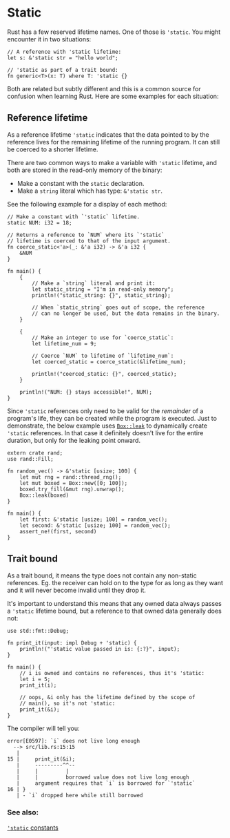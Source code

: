 # Static

Rust has a few reserved lifetime names. One of those is `'static`. You might
encounter it in two situations:

```rust, editable
// A reference with 'static lifetime:
let s: &'static str = "hello world";

// 'static as part of a trait bound:
fn generic<T>(x: T) where T: 'static {}
```

Both are related but subtly different and this is a common source for confusion
when learning Rust. Here are some examples for each situation:

## Reference lifetime

As a reference lifetime `'static` indicates that the data pointed to by the
reference lives for the remaining lifetime of the running program. It can still
be coerced to a shorter lifetime.

There are two common ways to make a variable with `'static` lifetime, and both
are stored in the read-only memory of the binary:

- Make a constant with the `static` declaration.
- Make a `string` literal which has type: `&'static str`.

See the following example for a display of each method:

```rust,editable
// Make a constant with `'static` lifetime.
static NUM: i32 = 18;

// Returns a reference to `NUM` where its `'static`
// lifetime is coerced to that of the input argument.
fn coerce_static<'a>(_: &'a i32) -> &'a i32 {
    &NUM
}

fn main() {
    {
        // Make a `string` literal and print it:
        let static_string = "I'm in read-only memory";
        println!("static_string: {}", static_string);

        // When `static_string` goes out of scope, the reference
        // can no longer be used, but the data remains in the binary.
    }

    {
        // Make an integer to use for `coerce_static`:
        let lifetime_num = 9;

        // Coerce `NUM` to lifetime of `lifetime_num`:
        let coerced_static = coerce_static(&lifetime_num);

        println!("coerced_static: {}", coerced_static);
    }

    println!("NUM: {} stays accessible!", NUM);
}
```

Since `'static` references only need to be valid for the *remainder* of a
program's life, they can be created while the program is executed. Just to
demonstrate, the below example uses
[`Box::leak`](https://doc.rust-lang.org/std/boxed/struct.Box.html#method.leak)
to dynamically create `'static` references. In that case it definitely doesn't
live for the entire duration, but only for the leaking point onward.

```rust,editable,compile_fail
extern crate rand;
use rand::Fill;

fn random_vec() -> &'static [usize; 100] {
    let mut rng = rand::thread_rng();
    let mut boxed = Box::new([0; 100]);
    boxed.try_fill(&mut rng).unwrap();
    Box::leak(boxed)
}

fn main() {
    let first: &'static [usize; 100] = random_vec();
    let second: &'static [usize; 100] = random_vec();
    assert_ne!(first, second)
}
```

## Trait bound

As a trait bound, it means the type does not contain any non-static references.
Eg. the receiver can hold on to the type for as long as they want and it will
never become invalid until they drop it.

It's important to understand this means that any owned data always passes a
`'static` lifetime bound, but a reference to that owned data generally does not:

```rust,editable,compile_fail
use std::fmt::Debug;

fn print_it(input: impl Debug + 'static) {
    println!("'static value passed in is: {:?}", input);
}

fn main() {
    // i is owned and contains no references, thus it's 'static:
    let i = 5;
    print_it(i);

    // oops, &i only has the lifetime defined by the scope of
    // main(), so it's not 'static:
    print_it(&i);
}
```

The compiler will tell you:

```ignore
error[E0597]: `i` does not live long enough
  --> src/lib.rs:15:15
   |
15 |     print_it(&i);
   |     ---------^^--
   |     |         |
   |     |         borrowed value does not live long enough
   |     argument requires that `i` is borrowed for `'static`
16 | }
   | - `i` dropped here while still borrowed
```

### See also:

[`'static` constants][static_const]

[static_const]: ../../custom_types/constants.md
